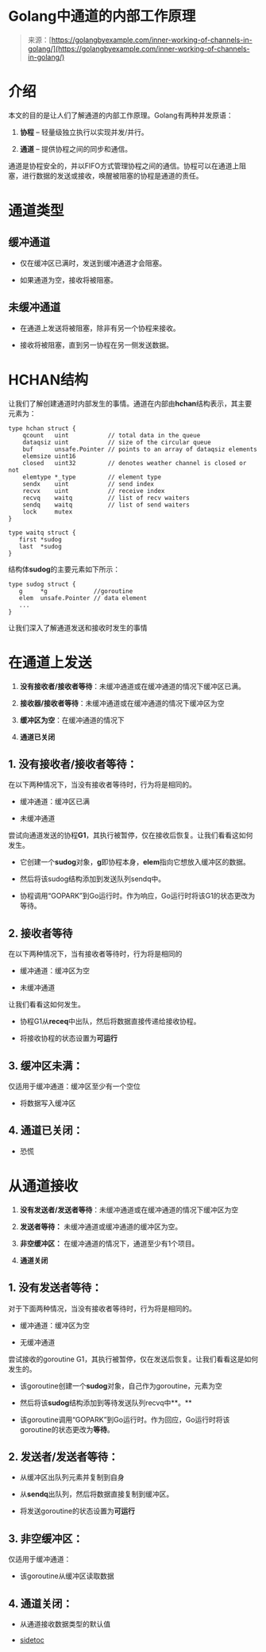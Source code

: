 <!--yml

类别：未分类

日期：2024-10-13 06:05:13

-->

# Golang中通道的内部工作原理

> 来源：[https://golangbyexample.com/inner-working-of-channels-in-golang/](https://golangbyexample.com/inner-working-of-channels-in-golang/)

# **介绍**

本文的目的是让人们了解通道的内部工作原理。Golang有两种并发原语：

1.  **协程** – 轻量级独立执行以实现并发/并行。

1.  **通道** – 提供协程之间的同步和通信。

通道是协程安全的，并以FIFO方式管理协程之间的通信。协程可以在通道上阻塞，进行数据的发送或接收，唤醒被阻塞的协程是通道的责任。

# **通道类型**

## **缓冲通道**

+   仅在缓冲区已满时，发送到缓冲通道才会阻塞。

+   如果通道为空，接收将被阻塞。

## **未缓冲通道**

+   在通道上发送将被阻塞，除非有另一个协程来接收。

+   接收将被阻塞，直到另一协程在另一侧发送数据。

# **HCHAN结构**

让我们了解创建通道时内部发生的事情。通道在内部由**hchan**结构表示，其主要元素为：

```
type hchan struct {
    qcount   uint           // total data in the queue
    dataqsiz uint           // size of the circular queue
    buf      unsafe.Pointer // points to an array of dataqsiz elements
    elemsize uint16
    closed   uint32         // denotes weather channel is closed or not
    elemtype *_type         // element type
    sendx    uint           // send index
    recvx    uint           // receive index
    recvq    waitq          // list of recv waiters
    sendq    waitq          // list of send waiters
    lock     mutex
}

type waitq struct {
   first *sudog
   last  *sudog
}
```

结构体**sudog**的主要元素如下所示：

```
type sudog struct {
   g     *g             //goroutine
   elem  unsafe.Pointer // data element 
   ...
}
```

让我们深入了解通道发送和接收时发生的事情

# **在通道上发送**

1.  **没有接收者/接收者等待**：未缓冲通道或在缓冲通道的情况下缓冲区已满。

1.  **接收器/接收者等待**：未缓冲通道或在缓冲通道的情况下缓冲区为空

1.  **缓冲区为空**：在缓冲通道的情况下

1.  **通道已关闭**

## **1. 没有接收者/接收者等待：**

在以下两种情况下，当没有接收者等待时，行为将是相同的。

+   缓冲通道：缓冲区已满

+   未缓冲通道

尝试向通道发送的协程**G1**，其执行被暂停，仅在接收后恢复。让我们看看这如何发生。

+   它创建一个**sudog**对象，**g**即协程本身，**elem**指向它想放入缓冲区的数据。

+   然后将该sudog结构添加到发送队列sendq中。

+   协程调用“GOPARK”到Go运行时。作为响应，Go运行时将该G1的状态更改为等待。

## **2. 接收者等待**

在以下两种情况下，当有接收者等待时，行为将是相同的

+   缓冲通道：缓冲区为空

+   未缓冲通道

让我们看看这如何发生。

+   协程G1从**receq**中出队，然后将数据直接传递给接收协程。

+   将接收协程的状态设置为**可运行**

## **3. 缓冲区未满：**

仅适用于缓冲通道：缓冲区至少有一个空位

+   将数据写入缓冲区

## **4. 通道已关闭：**

+   恐慌

# **从通道接收**

1.  **没有发送者/发送者等待**：未缓冲通道或在缓冲通道的情况下缓冲区为空

1.  **发送者等待：** 未缓冲通道或缓冲通道的缓冲区为空。

1.  **非空缓冲区：** 在缓冲通道的情况下，通道至少有1个项目。

1.  **通道关闭**

## **1\. 没有发送者等待：**

对于下面两种情况，当没有接收者等待时，行为将是相同的。

+   缓冲通道：缓冲区为空

+   无缓冲通道

尝试接收的goroutine G1，其执行被暂停，仅在发送后恢复。让我们看看这是如何发生的。

+   该goroutine创建一个**sudog**对象，自己作为goroutine，元素为空

+   然后将该**sudog**结构添加到等待发送队列recvq中**。**

+   该goroutine调用“GOPARK”到Go运行时。作为回应，Go运行时将该goroutine的状态更改为**等待**。

## **2\. 发送者/发送者等待：**

+   从缓冲区出队列元素并复制到自身

+   从**sendq**出队列，然后将数据直接复制到缓冲区。

+   将发送goroutine的状态设置为**可运行**

## **3\. 非空缓冲区：**

仅适用于缓冲通道：

+   该goroutine从缓冲区读取数据

## **4\. 通道关闭：**

+   从通道接收数据类型的默认值

+   [sidetoc](https://golangbyexample.com/tag/sidetoc/)

